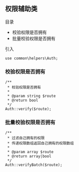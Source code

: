 ## 权限辅助类

目录

- 校验权限是否拥有
- 批量校验权限是否拥有

引入

```
use common\helpers\Auth;
```

### 校验权限是否拥有

```
/**
 * 校验权限是否拥有
 *
 * @param string $route
 * @return bool
 */
Auth::verify($route);
```

### 批量校验权限是否拥有

```
/**
 * 过滤自己拥有的权限
 * 传递权限数组返回自己拥有的权限数组
 * 
 * @param array $route
 * @return array|bool
 */
Auth::verifyBatch($route);
```